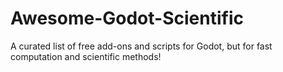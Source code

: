 # Awesome-Godot-Scientific
A curated list of free add-ons and scripts for Godot, but for fast computation and scientific methods!
